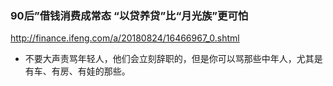 ### 90后”借钱消费成常态 “以贷养贷”比“月光族”更可怕
http://finance.ifeng.com/a/20180824/16466967_0.shtml
- 不要大声责骂年轻人，他们会立刻辞职的，但是你可以骂那些中年人，尤其是有车、有房、有娃的那些。